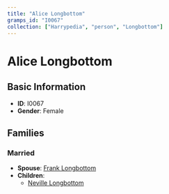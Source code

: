 ```yaml
---
title: "Alice Longbottom"
gramps_id: "I0067"
collection: ["Harrypedia", "person", "Longbottom"]
---
```


# Alice Longbottom

## Basic Information

- **ID**: I0067
- **Gender**: Female

## Families

### Married

- **Spouse**: [Frank Longbottom](//Longbottom/Frank/)
- **Children**:
  - [Neville Longbottom](//Longbottom/Neville/)

